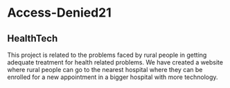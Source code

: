 # Access-Denied21
## HealthTech
This project is related to the problems faced by rural people in getting adequate treatment for health related problems. We have created a website where rural people can go to the nearest hospital where they can be enrolled for a new appointment in a bigger hospital with more technology. 
